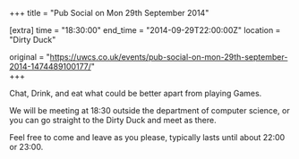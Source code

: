 +++
title = "Pub Social on Mon 29th September 2014"

[extra]
time = "18:30:00"
end_time = "2014-09-29T22:00:00Z"
location = "Dirty Duck"

original = "https://uwcs.co.uk/events/pub-social-on-mon-29th-september-2014-1474489100177/"    
+++

Chat, Drink, and eat what could be better apart from playing Games.

We will be meeting at 18:30 outside the department of computer science, or you can go straight to the Dirty Duck and meet as there.

Feel free to come and leave as you please, typically lasts until about 22:00 or 23:00.

